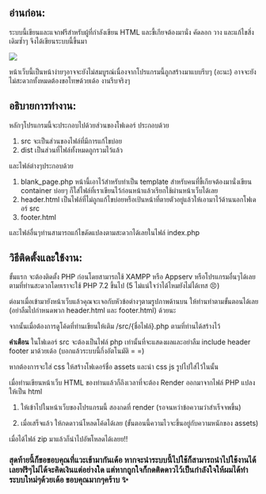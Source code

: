 ## อ่านก่อน:
ระบบนี้เขียนและแจกฟรีสำหรับผู้ที่กำลังเขียน HTML และขี้เกียจต้องมานั่ง คัดลอก วาง และแก้ไขสิ่งเดิมซ้ำๆ จึงได้เขียนระบบนี้ขึ้นมา

![](https://i.imgur.com/6Nvw3xz.png)

หน้าเว็บนี้เป็นหน้าง่ายๆอาจจะยังไม่สมบูรณ์เนื่องจากโปรแกรมนี้ถูกสร้างมาแบบรีบๆ (อะนะ) อาจจะยังไม่สะดวกทั้งหมดต้องขอโทษด้วยเด้อ งานรีบจริงๆ

## อธิบายการทำงาน:
หลักๆโปรแกรมนี้จะประกอบไปด้วยส่วนของโฟเดอร์ ประกอบด้วย
1. src จะเป็นส่วนของไฟล์ที่มีการแก้ไขบ่อย
2. dist เป็นส่วนที่ไฟล์ทั้งหมดถูกรวมไว้แล้ว

และไฟล์ต่างๆประกอบด้วย

1. blank_page.php หน้านี้เอาไว้สำหรับทำเป็น template สำหรับคนที่ขี้เกียจต้องมานั่งเขียน container บ่อยๆ ก็ใส่ไฟล์ที่เราเขียนไว้ก่อนหน้าแล้วเรียกใช้ผ่านหน้าเว็บได้เลย
2. header.html เป็นไฟล์ที่ไม่ถูกแก้ไขบ่อยหรือเป้นหน้าที่ตายตัวอยู่แล้วให้เอามาไว้ด้านนอกโฟเดอร์ src
3. footer.html 

และไฟล์อื่นๆท่านสามารถแก้ไขดัดแปลงตามสะดวกได้เลยในไฟล์ index.php

## วิธีติดตั้งและใช้งาน:

ขั้นแรก จะต้องติดตั้ง PHP ก่อนโดยสามารถใช้ XAMPP หรือ Appserv หรือโปรแกรมอื่นๆได้เลยตามที่ท่านสะดวกโดยเราจะใช้ PHP 7.2 ขึ้นไป (5 ไม่แน่ใจว่าได้ไหมยังไม่ได้เทส 😣)

ต่อมาเมื่อเข้ามายังหน้าเว็บแล้วคุณจะเจอกับหัวข้อต่างๆตามรูปภาพด้านบน ให้ท่านทำตามขั้นตอนได้เลย (อย่าลืมไปกำหนดพวก header.html และ footer.html) ด้วยนะ

จากนั้นเมื่อต้องการดูโค้ดที่ท่านเขียนให้เติม /src/{ชื่อไฟล์}.php ตามที่ท่านได้สร้างไว้

**__คำเตือน__** ในโฟเดอร์ src จะต้องเป็นไฟล์ php เท่านั้นที่จะแสดงผลและอย่าลืม include header footer มาด้วยเด้อ (บอกแล้วระบบนี้กึ่งอัตโนมัติ = =)

หากต้องการจะใส่ css ให้สร้างโฟเดอร์ชื่อ assets และนำ css js รูปไปใส่ไว้ในนั้น

เมื่อท่านเขียนหน้าเว็บ HTML ของท่านแล้วก็ถึงเวลาที่จะต้อง Render ออกมาจากไฟล์ PHP แปลงให้เป็น html

1. ให้เข้าไปในหน้าเว็บของโปรแกรมนี้
สองกดที่ render (รอจนหว่าข้อความว่าสำเร็จจพขึ้น)

2. เมื่อเสร็จแล้ว ให้กดดาวน์โหลดโค้ดได้เลย (ขั้นตอนนี้ความไวจะขึ้นอยู่กับความหนักของ assets)

เมื่อได้ไฟล์ zip มาแล้วก็นำไปอัพโหลดได้เลยย!!

### สุดท้ายนี้ก็ขอขอบคุณที่แวะเข้ามากันเด้อ หากจะนำระบบนี้ไปใช้ก็สามารถนำไปใช้งานได้เลยฟรีๆไม่ได้จะคิดเงินแต่อย่างใด แต่หากถูกใจก็กดติดดาวไว้เป็นกำลังใจให้ผมได้ทำระบบใหม่ๆด้วยเด้อ ขอบคุณมากๆคร้าบ ✨
